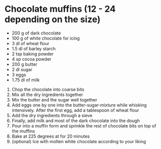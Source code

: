 # Chocolate muffins (12 - 24 depending on the size)

- 200 g of dark chocolate
- 100 g of white chocolate for icing
- 3 dl of wheat flour
- 1.5 dl of barley starch
- 2 tsp baking powder
- 4 sp cocoa powder
- 200 g butter
- 2 dl sugar
- 3 eggs
- 1.75 dl of milk

1. Chop the chocolate into coarse bits
2. Mix all the dry ingredients together
3. Mix the butter and the sugar well together
4. Add eggs one by one into the butter-sugar-mixture while whisking intensively. After the first egg, add a
tablespoon of wheat flour
5. Add the dry ingredients through a sieve
6. Finally, add milk and most of the dark chocolate into the dough 
7. Pour into a muffin form and sprinkle the rest of chocolate bits on top of the muffins
8. Bake at 225 degrees at for 20 minutes
9. (optional) Ice with molten white chocolate according to your liking


